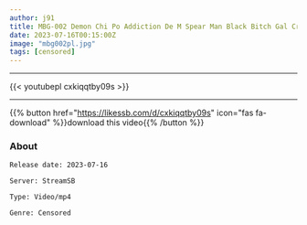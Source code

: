 ```yaml
---
author: j91
title: MBG-002 Demon Chi Po Addiction De M Spear Man Black Bitch Gal Creampie Meat Urinal
date: 2023-07-16T00:15:00Z
image: "mbg002pl.jpg"
tags: [censored]
---
```

___

{{< youtubepl cxkiqqtby09s >}}
___

{{% button href="https://likessb.com/d/cxkiqqtby09s" icon="fas fa-download" %}}download this video{{% /button %}}
### About

`Release date: 2023-07-16`

`Server: StreamSB`

`Type: Video/mp4`

`Genre:	Censored`